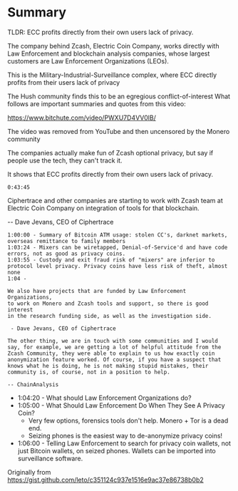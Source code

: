 # Summary

TLDR: ECC profits directly from their own users lack of privacy.

The company behind Zcash, Electric Coin Company, works directly with Law Enforcement and blockchain analysis companies, whose largest customers are Law Enforcement Organizations (LEOs).

This is the Military-Industrial-Surveillance complex, where ECC directly profits from their users lack of privacy

The Hush community finds this to be an egregious conflict-of-interest
What follows are important summaries and quotes from this video:

https://www.bitchute.com/video/PWXU7D4VV0lB/

The video was removed from YouTube and then uncensored by the Monero community

The companies actually make fun of Zcash optional privacy, but say if people use the tech, they can't track it.

It shows that ECC profits directly from their own users lack of privacy.

    0:43:45

Ciphertrace and other companies are starting to work with Zcash team at Electric Coin Company on integration
of tools for that blockchain.

-- Dave Jevans, CEO of Ciphertrace

    1:00:00 - Summary of Bitcoin ATM usage: stolen CC's, darknet markets, overseas remittance to family members
    1:03:24 - Mixers can be wiretapped, Denial-of-Service'd and have code errors, not as good as privacy coins.
    1:03:55 - Custody and exit fraud risk of "mixers" are inferior to protocol level privacy. Privacy coins have less risk of theft, almost none
    1:04 -

```
We also have projects that are funded by Law Enforcement Organizations,
to work on Monero and Zcash tools and support, so there is good interest
in the research funding side, as well as the investigation side.

 - Dave Jevans, CEO of Ciphertrace 
```

```
The other thing, we are in touch with some communities and I would say, for example, we are getting a lot of helpful attitude from the Zcash Community, they were able to explain to us how exactly coin anonymization feature worked. Of course, if you have a suspect that knows what he is doing, he is not making stupid mistakes, their community is, of course, not in a position to help.

-- ChainAnalysis
```

* 1:04:20 - What should Law Enforcement Organizations do?
* 1:05:00 - What Should Law Enforcement Do When They See A Privacy Coin?
  * Very few options, forensics tools don't help. Monero + Tor is a dead end.
  * Seizing phones is the easiest way to de-anonymize privacy coins!
* 1:06:00 - Telling Law Enforcement to search for privacy coin wallets, not just Bitcoin wallets, on seized phones. Wallets can be imported into surveillance software.


Originally from https://gist.github.com/leto/c351124c937e1516e9ac37e86738b0b2 
